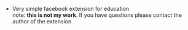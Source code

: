 - Very simple facebook extension for education  
note: **this is not my work**. If you have questions please contact the author of the extension
